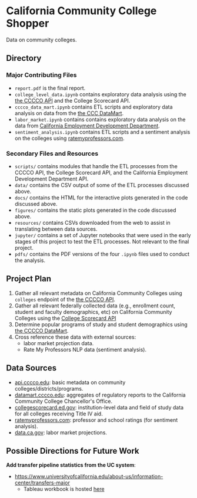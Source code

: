 # California Community College Shopper

Data on community colleges.

## Directory

### Major Contributing Files

- `report.pdf` is the final report.
- `college_level_data.ipynb` contains exploratory data analysis using the [the CCCCO API](https://api.cccco.edu/) and the College Scorecard API.
- `cccco_data_mart.ipynb` contains ETL scripts and exploratory data analysis on data from the [the CCC DataMart](https://datamart.cccco.edu/).
- `labor_market.ipynb` contains contains exploratory data analysis on the data from [California Employment Development Department](https://data.ca.gov/).
- `sentiment_analysis.ipynb` contains ETL scripts and a sentiment analysis on the colleges using [ratemyprofessors.com](https://www.ratemyprofessors.com/).

### Secondary Files and Resources

- `scripts/` contains modules that handle the ETL processes from the CCCCO API, the College Scorecard API, and the California Employment Development Department API.
- `data/` contains the CSV output of some of the ETL processes discussed above.
- `docs/` contains the HTML for the interactive plots generated in the code discussed above.
- `figures/` contains the static plots generated in the code discussed above.
- `resources/` contains CSVs downloaded from the web to assist in translating between data sources.
- `jupyter/` contains a set of Jupyter notebooks that were used in the early stages of this project to test the ETL processes. Not relevant to the final project.
- `pdfs/` contains the PDF versions of the four `.ipynb` files used to conduct the analysis. 

## Project Plan

1. Gather all relevant metadata on California Community Colleges using `colleges` endpoint of the [the CCCCO API](https://api.cccco.edu/).
2. Gather all relevant federally collected data (e.g., enrollment count, student and faculty demographics, etc) on California Community Colleges using the [College Scorecard API](https://collegescorecard.ed.gov/data/api-documentation/)
3. Determine popular programs of study and student demographics using [the CCCCO DataMart](https://datamart.cccco.edu/).
6. Cross reference these data with external sources:
   - labor market projection data.
   - Rate My Professors NLP data (sentiment analysis).

## Data Sources

- [api.cccco.edu](https://api.cccco.edu/): basic metadata on community colleges/districts/programs.
- [datamart.cccco.edu](https://datamart.cccco.edu/): aggregates of regulatory reports to the California Community College Chancellor's Office.
- [collegescorecard.ed.gov](https://collegescorecard.ed.gov/): institution-level data and field of study data for all colleges receiving Title IV aid.
- [ratemyprofessors.com](https://www.ratemyprofessors.com/): professor and school ratings (for sentiment analysis).
- [data.ca.gov](https://data.ca.gov/): labor market projections.

## Possible Directions for Future Work

**Add transfer pipeline statistics from the UC system**:

- https://www.universityofcalifornia.edu/about-us/information-center/transfers-major
  - Tableau workbook is hosted [here](https://visualizedata.ucop.edu/t/Public/views/Transfersbymajor/Bycommunitycollege?%3Aembed=y&amp;%3AapiID=embhost0&amp;%3AapiInternalVersion=1.132.0&amp;%3AapiExternalVersion=3.7.0&amp;navType=0&amp;navSrc=Opt&amp;%3AdisableUrlActionsPopups=n&amp;%3Atabs=y&amp;%3Atoolbar=bottom&amp;%3Adevice=default&amp;mobile=n&amp;%3AhideEditButton=n&amp;%3AhideEditInDesktopButton=n&amp;%3AsuppressDefaultEditBehavior=n&amp;%3Ajsdebug=n)
